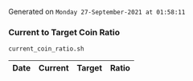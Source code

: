 Generated on `Monday 27-September-2021 at 01:58:11`

### Current to Target Coin Ratio
`current_coin_ratio.sh`

Date|Current|Target|Ratio
---|---|---|---
